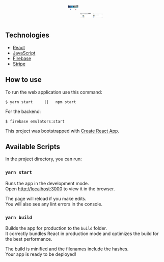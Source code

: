 <h1 align="center">
    <img alt="CheckOut" title="CheckOut" src="/public/home.PNG" style="width:2rem; margin-bottom:30px"/>
    <img alt="CheckOut" title="CheckOut" src="/public/basketCheckout.PNG" style="width:2rem; margin-bottom:5px"/>
    <img alt="Order" title="Order" src="/public/YourOrder.PNG" style="width:2rem; margin-bottom:5px"/>
</h1>

## Technologies

- [React](https://github.com/facebook/create-react-app)
- [JavaScript](https://www.javascript.com)
- [Firebase](https://firebase.google.com/)
- [Stripe](https://stripe.com/br)

## How to use
To run the web application use this command:
```
$ yarn start     ||   npm start 
```

For the backend:

```
$ firebase emulators:start 
```


This project was bootstrapped with [Create React App](https://github.com/facebook/create-react-app).

## Available Scripts

In the project directory, you can run:

### `yarn start`

Runs the app in the development mode.<br />
Open [http://localhost:3000](http://localhost:3000) to view it in the browser.

The page will reload if you make edits.<br />
You will also see any lint errors in the console.



### `yarn build`

Builds the app for production to the `build` folder.<br />
It correctly bundles React in production mode and optimizes the build for the best performance.

The build is minified and the filenames include the hashes.<br />
Your app is ready to be deployed!



